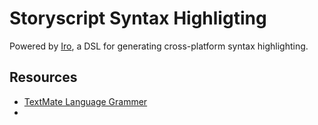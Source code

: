 # Storyscript Syntax Highligting

Powered by [Iro][0], a DSL for generating cross-platform syntax highlighting.

## Resources
- [TextMate Language Grammer](https://macromates.com/manual/en/language_grammars)
- 

[0]: https://eeyo.io/iro//